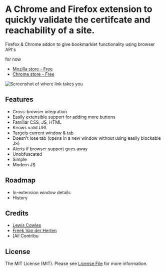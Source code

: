 # A Chrome and Firefox extension to quickly validate the certifcate and reachability of a site.

Firefox &amp; Chrome addon to give bookmarklet functionality using browser API's

for now

- [Mozilla store - Free](https://addons.mozilla.org/en-US/firefox/addon/oh-dear-lewiscowles/)
- [Chrome store - Free](https://chrome.google.com/webstore/detail/oh-dear/gilidmallionanedemkljkkdiomhmgog)

![Screenshot of where link takes you](./Screenshot%202019-02-20%20at%2021.46.57.png)

## Features

* Cross-browser integration
* Easily extensible support for adding more buttons
* Familiar CSS, JS, HTML
* Knows valid URL
* Targets current window & tab
* Doesn't lose tab (opens in a new window without using easily blockable JS)
* Alerts if browser support goes away
* Unobfuscated
* Simple
* Modern JS

## Roadmap

* In-extension window details
* History

## Credits

- [Lewis Cowles](https://github.com/Lewiscowles1986)
- [Freek Van der Herten](https://github.com/freekmurze)
- [All Contribu

## License

The MIT License (MIT). Please see [License File](LICENSE.md) for more information.

